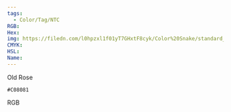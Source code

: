 ```yaml
---
tags:
  - Color/Tag/NTC
RGB:
Hex:
img: https://filedn.com/l0hpzxl1f01yT7GHxtF8cyk/Color%20Snake/standard_csv_to_svg/%23/C08081.svg
CMYK:
HSL:
Name:
---
```

Old Rose
```palette
#C08081
```
RGB
